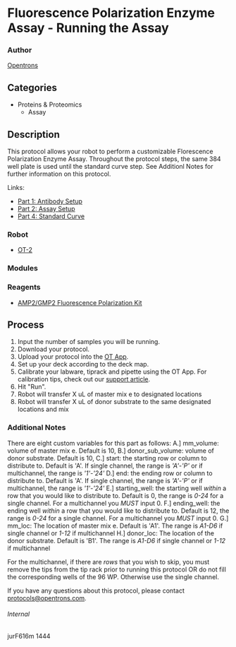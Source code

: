 #  Fluorescence Polarization Enzyme Assay - Running the Assay

### Author
[Opentrons](http://www.opentrons.com/)

## Categories
* Proteins & Proteomics
    * Assay

## Description
This protocol allows your robot to perform a customizable Florescence Polarization Enzyme Assay. Throughout the protocol steps, the same 384 well plate is used until the standard curve step. See Additionl Notes for further information on this protocol.

Links:
* [Part 1: Antibody Setup](./1444-s-computing-research-unit-uct-part-1)
* [Part 2: Assay Setup](./1444-s-computing-research-unit-uct-part-2)
* [Part 4: Standard Curve](./1444-s-computing-research-unit-uct-part-4)

### Robot
* [OT-2](https://opentrons.com/ot-2)

### Modules

### Reagents
* [AMP2/GMP2 Fluorescence Polarization Kit](https://www.bellbrooklabs.com/products/transcreener-hts-assays/amp2-gmp2-phosphodiesterase-assay/amp2-gmp2-fp-assay/)

## Process
1. Input the number of samples you will be running.
2. Download your protocol.
3. Upload your protocol into the [OT App](https://opentrons.com/ot-app).
4. Set up your deck according to the deck map.
5. Calibrate your labware, tiprack and pipette using the OT App. For calibration tips, check out our [support article](https://support.opentrons.com/ot-2/getting-started-software-setup/deck-calibration).
6. Hit "Run".
7. Robot will transfer X uL of master mix e to designated locations
8. Robot will transfer X uL of donor substrate to the same designated locations and mix

### Additional Notes
There are eight custom variables for this part as follows:
A.] mm_volume: volume of master mix e. Default is 10,
B.] donor_sub_volume: volume of donor substrate. Default is 10,
C.] start: the starting row or column to distribute to. Default is 'A'. If single channel, the range is *'A'-'P'* or if multichannel, the range is *'1'-'24'*
D.] end: the ending row or column to distribute to. Default is 'A'. If single channel, the range is *'A'-'P'* or if multichannel, the range is *'1'-'24'*
E.] starting_well: the starting well _within_ a row that you would like to distribute to. Default is 0, the range is *0-24* for a single channel. For a multichannel you *MUST* input 0.
F.] ending_well: the ending well _within_ a row that you would like to distribute to. Default is 12, the range is *0-24* for a single channel. For a multichannel you *MUST* input 0.
G.] mm_loc: The location of master mix e. Default is 'A1'. The range is *A1-D6* if single channel or *1-12* if multichannel
H.] donor_loc: The location of the donor substrate. Default is 'B1'. The range is *A1-D6* if single channel or *1-12* if multichannel

For the multichannel, if there are *rows* that you wish to skip, you must remove the tips from the tip rack prior to running this protocol OR do not fill the corresponding wells of the 96 WP. Otherwise use the single channel.


If you have any questions about this protocol, please contact protocols@opentrons.com.

###### Internal
jurF616m
1444
